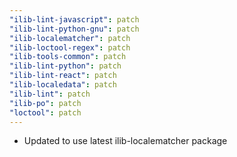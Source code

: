 ```yaml
---
"ilib-lint-javascript": patch
"ilib-lint-python-gnu": patch
"ilib-localematcher": patch
"ilib-loctool-regex": patch
"ilib-tools-common": patch
"ilib-lint-python": patch
"ilib-lint-react": patch
"ilib-localedata": patch
"ilib-lint": patch
"ilib-po": patch
"loctool": patch
---
```


- Updated to use latest ilib-localematcher package
